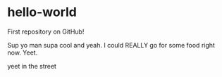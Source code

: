 # hello-world
First repository on GitHub!

Sup yo man supa cool and yeah. I could REALLY go for some food right now. Yeet.

yeet in the street
